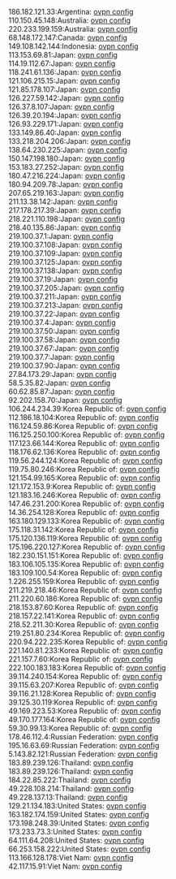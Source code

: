 186.182.121.33:Argentina: [ovpn config](vpn/186_182_121_33.ovpn)  
110.150.45.148:Australia: [ovpn config](vpn/110_150_45_148.ovpn)  
220.233.199.159:Australia: [ovpn config](vpn/220_233_199_159.ovpn)  
68.148.172.147:Canada: [ovpn config](vpn/68_148_172_147.ovpn)  
149.108.142.144:Indonesia: [ovpn config](vpn/149_108_142_144.ovpn)  
113.153.69.81:Japan: [ovpn config](vpn/113_153_69_81.ovpn)  
114.19.112.67:Japan: [ovpn config](vpn/114_19_112_67.ovpn)  
118.241.61.136:Japan: [ovpn config](vpn/118_241_61_136.ovpn)  
121.106.215.15:Japan: [ovpn config](vpn/121_106_215_15.ovpn)  
121.85.178.107:Japan: [ovpn config](vpn/121_85_178_107.ovpn)  
126.227.59.142:Japan: [ovpn config](vpn/126_227_59_142.ovpn)  
126.37.8.107:Japan: [ovpn config](vpn/126_37_8_107.ovpn)  
126.39.20.194:Japan: [ovpn config](vpn/126_39_20_194.ovpn)  
126.93.229.171:Japan: [ovpn config](vpn/126_93_229_171.ovpn)  
133.149.86.40:Japan: [ovpn config](vpn/133_149_86_40.ovpn)  
133.218.204.206:Japan: [ovpn config](vpn/133_218_204_206.ovpn)  
138.64.230.225:Japan: [ovpn config](vpn/138_64_230_225.ovpn)  
150.147.198.180:Japan: [ovpn config](vpn/150_147_198_180.ovpn)  
153.183.27.252:Japan: [ovpn config](vpn/153_183_27_252.ovpn)  
180.47.216.224:Japan: [ovpn config](vpn/180_47_216_224.ovpn)  
180.94.209.78:Japan: [ovpn config](vpn/180_94_209_78.ovpn)  
207.65.219.163:Japan: [ovpn config](vpn/207_65_219_163.ovpn)  
211.13.38.142:Japan: [ovpn config](vpn/211_13_38_142.ovpn)  
217.178.217.39:Japan: [ovpn config](vpn/217_178_217_39.ovpn)  
218.221.110.198:Japan: [ovpn config](vpn/218_221_110_198.ovpn)  
218.40.135.86:Japan: [ovpn config](vpn/218_40_135_86.ovpn)  
219.100.37.1:Japan: [ovpn config](vpn/219_100_37_1.ovpn)  
219.100.37.108:Japan: [ovpn config](vpn/219_100_37_108.ovpn)  
219.100.37.109:Japan: [ovpn config](vpn/219_100_37_109.ovpn)  
219.100.37.125:Japan: [ovpn config](vpn/219_100_37_125.ovpn)  
219.100.37.138:Japan: [ovpn config](vpn/219_100_37_138.ovpn)  
219.100.37.19:Japan: [ovpn config](vpn/219_100_37_19.ovpn)  
219.100.37.205:Japan: [ovpn config](vpn/219_100_37_205.ovpn)  
219.100.37.211:Japan: [ovpn config](vpn/219_100_37_211.ovpn)  
219.100.37.213:Japan: [ovpn config](vpn/219_100_37_213.ovpn)  
219.100.37.22:Japan: [ovpn config](vpn/219_100_37_22.ovpn)  
219.100.37.4:Japan: [ovpn config](vpn/219_100_37_4.ovpn)  
219.100.37.50:Japan: [ovpn config](vpn/219_100_37_50.ovpn)  
219.100.37.58:Japan: [ovpn config](vpn/219_100_37_58.ovpn)  
219.100.37.67:Japan: [ovpn config](vpn/219_100_37_67.ovpn)  
219.100.37.7:Japan: [ovpn config](vpn/219_100_37_7.ovpn)  
219.100.37.90:Japan: [ovpn config](vpn/219_100_37_90.ovpn)  
27.84.173.29:Japan: [ovpn config](vpn/27_84_173_29.ovpn)  
58.5.35.82:Japan: [ovpn config](vpn/58_5_35_82.ovpn)  
60.62.85.87:Japan: [ovpn config](vpn/60_62_85_87.ovpn)  
92.202.158.70:Japan: [ovpn config](vpn/92_202_158_70.ovpn)  
106.244.234.39:Korea Republic of: [ovpn config](vpn/106_244_234_39.ovpn)  
112.186.18.104:Korea Republic of: [ovpn config](vpn/112_186_18_104.ovpn)  
116.124.59.86:Korea Republic of: [ovpn config](vpn/116_124_59_86.ovpn)  
116.125.250.100:Korea Republic of: [ovpn config](vpn/116_125_250_100.ovpn)  
117.123.66.144:Korea Republic of: [ovpn config](vpn/117_123_66_144.ovpn)  
118.176.62.136:Korea Republic of: [ovpn config](vpn/118_176_62_136.ovpn)  
119.56.244.124:Korea Republic of: [ovpn config](vpn/119_56_244_124.ovpn)  
119.75.80.246:Korea Republic of: [ovpn config](vpn/119_75_80_246.ovpn)  
121.154.99.165:Korea Republic of: [ovpn config](vpn/121_154_99_165.ovpn)  
121.172.153.9:Korea Republic of: [ovpn config](vpn/121_172_153_9.ovpn)  
121.183.16.246:Korea Republic of: [ovpn config](vpn/121_183_16_246.ovpn)  
147.46.231.200:Korea Republic of: [ovpn config](vpn/147_46_231_200.ovpn)  
14.36.254.128:Korea Republic of: [ovpn config](vpn/14_36_254_128.ovpn)  
163.180.129.133:Korea Republic of: [ovpn config](vpn/163_180_129_133.ovpn)  
175.118.31.142:Korea Republic of: [ovpn config](vpn/175_118_31_142.ovpn)  
175.120.136.119:Korea Republic of: [ovpn config](vpn/175_120_136_119.ovpn)  
175.196.220.127:Korea Republic of: [ovpn config](vpn/175_196_220_127.ovpn)  
182.230.151.151:Korea Republic of: [ovpn config](vpn/182_230_151_151.ovpn)  
183.106.105.135:Korea Republic of: [ovpn config](vpn/183_106_105_135.ovpn)  
183.109.100.54:Korea Republic of: [ovpn config](vpn/183_109_100_54.ovpn)  
1.226.255.159:Korea Republic of: [ovpn config](vpn/1_226_255_159.ovpn)  
211.219.218.46:Korea Republic of: [ovpn config](vpn/211_219_218_46.ovpn)  
211.220.60.186:Korea Republic of: [ovpn config](vpn/211_220_60_186.ovpn)  
218.153.87.60:Korea Republic of: [ovpn config](vpn/218_153_87_60.ovpn)  
218.157.22.141:Korea Republic of: [ovpn config](vpn/218_157_22_141.ovpn)  
218.52.211.30:Korea Republic of: [ovpn config](vpn/218_52_211_30.ovpn)  
219.251.80.234:Korea Republic of: [ovpn config](vpn/219_251_80_234.ovpn)  
220.94.222.235:Korea Republic of: [ovpn config](vpn/220_94_222_235.ovpn)  
221.140.81.233:Korea Republic of: [ovpn config](vpn/221_140_81_233.ovpn)  
221.157.7.60:Korea Republic of: [ovpn config](vpn/221_157_7_60.ovpn)  
222.100.183.183:Korea Republic of: [ovpn config](vpn/222_100_183_183.ovpn)  
39.114.240.154:Korea Republic of: [ovpn config](vpn/39_114_240_154.ovpn)  
39.115.63.207:Korea Republic of: [ovpn config](vpn/39_115_63_207.ovpn)  
39.116.21.128:Korea Republic of: [ovpn config](vpn/39_116_21_128.ovpn)  
39.125.30.119:Korea Republic of: [ovpn config](vpn/39_125_30_119.ovpn)  
49.169.223.53:Korea Republic of: [ovpn config](vpn/49_169_223_53.ovpn)  
49.170.177.164:Korea Republic of: [ovpn config](vpn/49_170_177_164.ovpn)  
59.30.99.13:Korea Republic of: [ovpn config](vpn/59_30_99_13.ovpn)  
178.46.112.4:Russian Federation: [ovpn config](vpn/178_46_112_4.ovpn)  
195.16.63.69:Russian Federation: [ovpn config](vpn/195_16_63_69.ovpn)  
5.143.82.121:Russian Federation: [ovpn config](vpn/5_143_82_121.ovpn)  
183.89.239.126:Thailand: [ovpn config](vpn/183_89_239_126.ovpn)  
183.89.239.126:Thailand: [ovpn config](vpn/183_89_239_126.ovpn)  
184.22.85.222:Thailand: [ovpn config](vpn/184_22_85_222.ovpn)  
49.228.108.214:Thailand: [ovpn config](vpn/49_228_108_214.ovpn)  
49.228.137.13:Thailand: [ovpn config](vpn/49_228_137_13.ovpn)  
129.21.134.183:United States: [ovpn config](vpn/129_21_134_183.ovpn)  
163.182.174.159:United States: [ovpn config](vpn/163_182_174_159.ovpn)  
173.198.248.39:United States: [ovpn config](vpn/173_198_248_39.ovpn)  
173.233.73.3:United States: [ovpn config](vpn/173_233_73_3.ovpn)  
64.111.64.208:United States: [ovpn config](vpn/64_111_64_208.ovpn)  
66.253.158.222:United States: [ovpn config](vpn/66_253_158_222.ovpn)  
113.166.128.178:Viet Nam: [ovpn config](vpn/113_166_128_178.ovpn)  
42.117.15.91:Viet Nam: [ovpn config](vpn/42_117_15_91.ovpn)  
